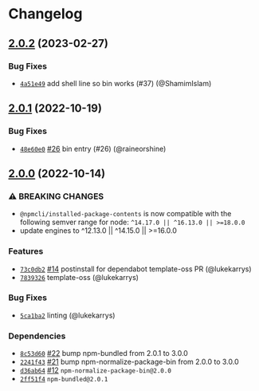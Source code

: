 # Changelog

## [2.0.2](https://github.com/npm/installed-package-contents/compare/v2.0.1...v2.0.2) (2023-02-27)

### Bug Fixes

* [`4a51e49`](https://github.com/npm/installed-package-contents/commit/4a51e49e462055422492f693e20d4e07b0fdcb5b) add shell line so bin works (#37) (@ShamimIslam)

## [2.0.1](https://github.com/npm/installed-package-contents/compare/v2.0.0...v2.0.1) (2022-10-19)

### Bug Fixes

* [`48e60e0`](https://github.com/npm/installed-package-contents/commit/48e60e0c69702daef7efbdcb6ff5a28a965722f8) [#26](https://github.com/npm/installed-package-contents/pull/26) bin entry (#26) (@raineorshine)

## [2.0.0](https://github.com/npm/installed-package-contents/compare/v1.0.7...v2.0.0) (2022-10-14)

### ⚠️ BREAKING CHANGES

* `@npmcli/installed-package-contents` is now compatible with the following semver range for node: `^14.17.0 || ^16.13.0 || >=18.0.0`
* update engines to ^12.13.0 || ^14.15.0 || >=16.0.0

### Features

* [`73c0db2`](https://github.com/npm/installed-package-contents/commit/73c0db2f11bfbef5d89090e766896b861742d59a) [#14](https://github.com/npm/installed-package-contents/pull/14) postinstall for dependabot template-oss PR (@lukekarrys)
* [`7839326`](https://github.com/npm/installed-package-contents/commit/78393260db7c806d69087a174f2e393d9e961dc2) template-oss (@lukekarrys)

### Bug Fixes

* [`5ca1ba2`](https://github.com/npm/installed-package-contents/commit/5ca1ba291053cae7ec41031214762b484ddc0ebb) linting (@lukekarrys)

### Dependencies

* [`8c53d60`](https://github.com/npm/installed-package-contents/commit/8c53d60062e85163b1e42a5aadd8421a70fa4c61) [#22](https://github.com/npm/installed-package-contents/pull/22) bump npm-bundled from 2.0.1 to 3.0.0
* [`2241f43`](https://github.com/npm/installed-package-contents/commit/2241f432d1e6b93a802c7638029bd46c76041dae) [#21](https://github.com/npm/installed-package-contents/pull/21) bump npm-normalize-package-bin from 2.0.0 to 3.0.0
* [`d36ab64`](https://github.com/npm/installed-package-contents/commit/d36ab648eae592a66c1e7689a2983ab6bc244f8e) [#12](https://github.com/npm/installed-package-contents/pull/12) `npm-normalize-package-bin@2.0.0`
* [`2ff51f4`](https://github.com/npm/installed-package-contents/commit/2ff51f40e8a0391ef07b2d6b6629b1504f8f76cd) `npm-bundled@2.0.1`
